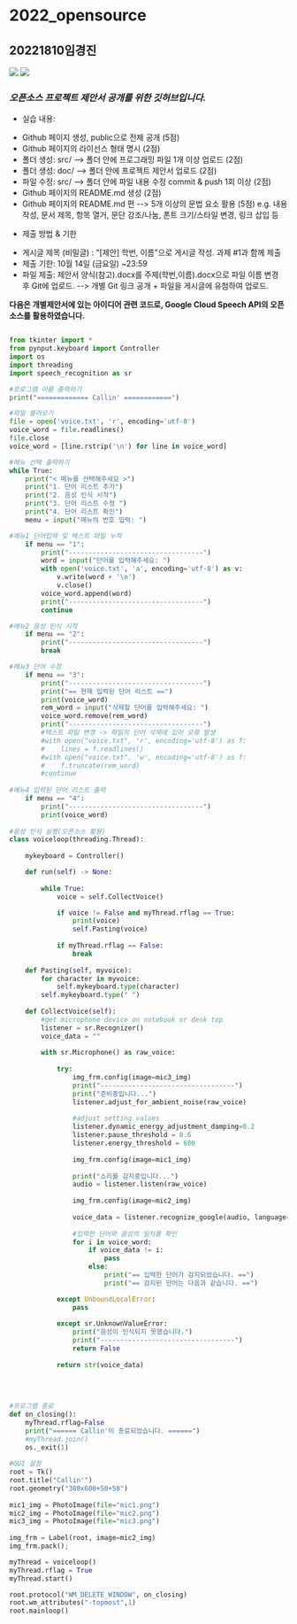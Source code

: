 # 2022_opensource

## 20221810임경진
<img src="https://img.shields.io/badge/Python-3776AB?style=flat&logo=Python&logoColor=white"/> <img src="https://img.shields.io/badge/opensource-%EC%98%A4%ED%94%88%EC%86%8C%EC%8A%A4%EA%B8%B0%EC%B4%88%EC%84%A4%EA%B3%84__%EA%B0%9C%EB%B3%84%EC%A0%9C%EC%95%88%EC%84%9C-brightgreen">

### _오픈소스 프로젝트 제안서 공개를 위한 깃허브입니다._

* 실습 내용:
- Github 페이지 생성, public으로 전체 공개 (5점)
- Github 페이지의 라이선스 형태 명시 (2점)
- 폴더 생성: src/  --> 폴더 안에 프로그래밍 파일 1개 이상 업로드 (2점)
- 폴더 생성: doc/ --> 폴더 안에 프로젝트 제안서 업로드 (2점) 
- 파일 수정: src/ --> 폴더 안에 파일 내용 수정 commit & push 1회 이상 (2점)
- Github 페이지의 README.md 생성 (2점)
- Github 페이지의 README.md 편 --> 5개 이상의 문법 요소 활용 (5점)
   e.g. 내용 작성, 문서 제목, 항목 열거, 문단 강조/나눔, 폰트 크기/스타일 변경, 링크 삽입 등

* 제출 방법 & 기한
- 게시글 제목 (비밀글) : "[제안] 학번, 이름"으로 게시글 작성. 과제 #1과 함께 제출
- 제출 기한: 10월 14일 (금요일) ~23:59
- 파일 제출: 제안서 양식(참고).docx를 주제(학번,이름).docx으로 파일 이름 변경 후 Git에 업로드. --> 개별 Git 링크 공개 + 파일을 게시글에 유첨하여 업로드.







__다음은 개별제안서에 있는 아이디어 관련 코드로, Google Cloud Speech API의 오픈소스를 활용하였습니다.__

```python

from tkinter import *
from pynput.keyboard import Controller
import os
import threading
import speech_recognition as sr

#프로그램 이름 출력하기
print("============= Callin' ============")

#파일 불러오기
file = open('voice.txt', 'r', encoding='utf-8')
voice_word = file.readlines()
file.close
voice_word = [line.rstrip('\n') for line in voice_word]

#메뉴 선택 출력하기
while True:
    print("< 메뉴를 선택해주세요 >")
    print("1. 단어 리스트 추가")
    print("2. 음성 인식 시작")
    print("3. 단어 리스트 수정 ")
    print("4. 단어 리스트 확인")
    menu = input("메뉴의 번호 입력: ")

#메뉴1 단어입력 및 텍스트 파일 누적
    if menu == "1":
        print("----------------------------------")
        word = input("단어를 입력해주세요: ")
        with open('voice.txt', 'a', encoding='utf-8') as v:
            v.write(word + '\n')
            v.close()
        voice_word.append(word)
        print("----------------------------------")
        continue

#메뉴2 음성 인식 시작
    if menu == "2":
        print("----------------------------------")
        break

#메뉴3 단어 수정
    if menu == "3":
        print("----------------------------------")
        print("== 현재 입력된 단어 리스트 ==")
        print(voice_word)
        rem_word = input("삭제할 단어를 입력해주세요: ")
        voice_word.remove(rem_word)
        print("----------------------------------")
        #텍스트 파일 변경 -> 파일의 단어 삭제에 있어 오류 발생
        #with open("voice.txt", 'r', encoding='utf-8') as f:
        #    lines = f.readlines()
        #with open("voice.txt", 'w', encoding='utf-8') as f:
        #    f.truncate(rem_word)
        #continue
        
#메뉴4 입력된 단어 리스트 출력
    if menu == "4":
        print("----------------------------------")
        print(voice_word)
    
#음성 인식 실행(오픈소스 활용)
class voiceloop(threading.Thread):
    
    mykeyboard = Controller()

    def run(self) -> None:
        
        while True:
            voice = self.CollectVoice()

            if voice != False and myThread.rflag == True:
                print(voice)
                self.Pasting(voice)
            
            if myThread.rflag == False:
                break
    
    def Pasting(self, myvoice):
        for character in myvoice:
            self.mykeyboard.type(character)
        self.mykeyboard.type(" ")
    
    def CollectVoice(self):
        #get microphone device on notebook or desk top
        listener = sr.Recognizer()
        voice_data = ""
        
        with sr.Microphone() as raw_voice:
            
            try:
                img_frm.config(image=mic3_img)
                print("----------------------------------")
                print("준비중입니다...")
                listener.adjust_for_ambient_noise(raw_voice)
                
                #adjust setting values
                listener.dynamic_energy_adjustment_damping=0.2
                listener.pause_threshold = 0.6
                listener.energy_threshold = 600
                
                img_frm.config(image=mic1_img)
                
                print("소리를 감지중입니다...")
                audio = listener.listen(raw_voice)
                
                img_frm.config(image=mic2_img)
                
                voice_data = listener.recognize_google(audio, language='ko')
                
                #입력한 단어와 음성의 일치를 확인
                for i in voice_word:
                    if voice_data != i:
                        pass
                    else:
                        print("== 입력한 단어가 감지되었습니다. ==")
                        print("== 감지된 단어는 다음과 같습니다. ==")

            except UnboundLocalError:
                pass
            
            except sr.UnknownValueError:
                print("음성이 인식되지 못했습니다.")
                print("----------------------------------")
                return False
            
            return str(voice_data)
    
            
            
    
#프로그램 종료
def on_closing():
    myThread.rflag=False
    print("====== Callin'이 종료되었습니다. ======")
    #myThread.join()
    os._exit(1)
   
#GUI 설정 
root = Tk()
root.title("Callin'")
root.geometry("300x600+50+50")
    
mic1_img = PhotoImage(file="mic1.png")
mic2_img = PhotoImage(file="mic2.png")
mic3_img = PhotoImage(file="mic3.png")
    
img_frm = Label(root, image=mic2_img)
img_frm.pack();

myThread = voiceloop()
myThread.rflag = True
myThread.start()

root.protocol("WM_DELETE_WINDOW", on_closing)
root.wm_attributes("-topmost",1)
root.mainloop()
```
